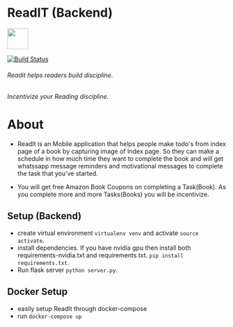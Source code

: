 # ReadIT (Backend)

<img src="https://user-images.githubusercontent.com/68425016/200112210-676c7b74-3768-4a0e-a012-2651601cee34.jpeg)" width="48">

[![Build Status](https://travis-ci.org/joemccann/dillinger.svg?branch=master)](https://travis-ci.org/joemccann/dillinger)
###### Readit helps readers build discipline.
###### Incentivize your Reading discipline.  
# About 
- ReadIt is an Mobile application that helps people make todo's from index page of a book by capturing image of Index page. So they can make a schedule in how much time they want to complete the book and will get whatssapp message reminders and motivational messages to complete the task that you've started.

- You will get free Amazon Book Coupons on completing a Task(Book). 
As you complete more and more Tasks(Books) you will be incentivize. 

## Setup (Backend)
- create virtual environment ```virtualenv venv``` and activate ```source activate```.
- install dependencies. If you have nvidia gpu then install both requirements-nvidia.txt and requirements.txt. ```pip install requirements.txt```.
- Run flask server ```python server.py```.

## Docker Setup

- easily setup ReadIt through docker-compose 
- run ```docker-compose up```
